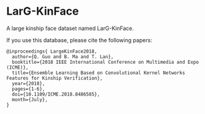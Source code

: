 # LarG-KinFace
A large kinship face dataset named LarG-KinFace.

If you use this database, please cite the following papers:
```
@inproceedings{ LargeKinFace2018, 
  author={Q. Guo and B. Ma and T. Lan}, 
  booktitle={2018 IEEE International Conference on Multimedia and Expo (ICME)}, 
  title={Ensemble Learning Based on Convolutional Kernel Networks Features for Kinship Verification}, 
  year={2018}, 
  pages={1-6}, 
  doi={10.1109/ICME.2018.8486585}, 
  month={July},
}
```
